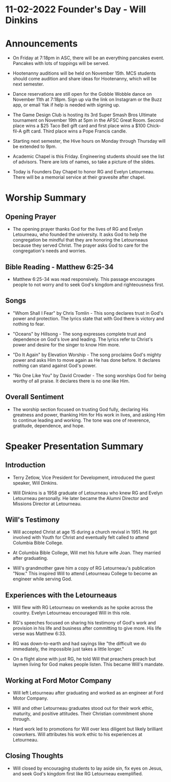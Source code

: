 # 11-02-2022 Founder's Day - Will Dinkins



# Announcements

- On Friday at 7:18pm in ASC, there will be an everything pancakes event. Pancakes with lots of toppings will be served.

- Hootenanny auditions will be held on November 15th. MCS students should come audition and share ideas for Hootenanny, which will be next semester. 

- Dance reservations are still open for the Gobble Wobble dance on November 11th at 7:18pm. Sign up via the link on Instagram or the Buzz app, or email Yak if help is needed with signing up.

- The Game Design Club is hosting its 3rd Super Smash Bros Ultimate tournament on November 19th at 5pm in the AFSC Great Room. Second place wins a $25 Taco Bell gift card and first place wins a $100 Chick-fil-A gift card. Third place wins a Pope Francis candle. 

- Starting next semester, the Hive hours on Monday through Thursday will be extended to 9pm.

- Academic Chapel is this Friday. Engineering students should see the list of advisors. There are lots of names, so take a picture of the slides.

- Today is Founders Day Chapel to honor RG and Evelyn Letourneau. There will be a memorial service at their gravesite after chapel.


# Worship Summary

## Opening Prayer
- The opening prayer thanks God for the lives of RG and Evelyn Letourneau, who founded the university. It asks God to help the congregation be mindful that they are honoring the Letourneaus because they served Christ. The prayer asks God to care for the congregation's needs and worries.

## Bible Reading - Matthew 6:25-34
- Matthew 6:25-34 was read responsively. This passage encourages people to not worry and to seek God's kingdom and righteousness first. 

## Songs
- "Whom Shall I Fear" by Chris Tomlin - This song declares trust in God's power and protection. The lyrics state that with God there is victory and nothing to fear.

- "Oceans" by Hillsong - The song expresses complete trust and dependence on God's love and leading. The lyrics refer to Christ's power and desire for the singer to know Him more.

- "Do It Again" by Elevation Worship - The song proclaims God's mighty power and asks Him to move again as He has done before. It declares nothing can stand against God's power. 

- "No One Like You" by David Crowder - The song worships God for being worthy of all praise. It declares there is no one like Him.

## Overall Sentiment
- The worship section focused on trusting God fully, declaring His greatness and power, thanking Him for His work in lives, and asking Him to continue leading and working. The tone was one of reverence, gratitude, dependence, and hope.


# Speaker Presentation Summary

## Introduction
- Terry Zetlow, Vice President for Development, introduced the guest speaker, Will Dinkins. 

- Will Dinkins is a 1958 graduate of Letourneau who knew RG and Evelyn Letourneau personally. He later became the Alumni Director and Missions Director at Letourneau.

## Will's Testimony
- Will accepted Christ at age 15 during a church revival in 1951. He got involved with Youth for Christ and eventually felt called to attend Columbia Bible College. 

- At Columbia Bible College, Will met his future wife Joan. They married after graduating. 

- Will's grandmother gave him a copy of RG Letourneau's publication "Now." This inspired Will to attend Letourneau College to become an engineer while serving God.

## Experiences with the Letourneaus
- Will flew with RG Letourneau on weekends as he spoke across the country. Evelyn Letourneau encouraged Will in this role. 

- RG's speeches focused on sharing his testimony of God's work and provision in his life and business after committing to give more. His life verse was Matthew 6:33.

- RG was down-to-earth and had sayings like "the difficult we do immediately, the impossible just takes a little longer."

- On a flight alone with just RG, he told Will that preachers preach but laymen living for God makes people listen. This became Will's mandate.

## Working at Ford Motor Company
- Will left Letourneau after graduating and worked as an engineer at Ford Motor Company. 

- Will and other Letourneau graduates stood out for their work ethic, maturity, and positive attitudes. Their Christian commitment shone through.

- Hard work led to promotions for Will over less diligent but likely brilliant coworkers. Will attributes his work ethic to his experiences at Letourneau.

## Closing Thoughts
- Will closed by encouraging students to lay aside sin, fix eyes on Jesus, and seek God's kingdom first like RG Letourneau exemplified.